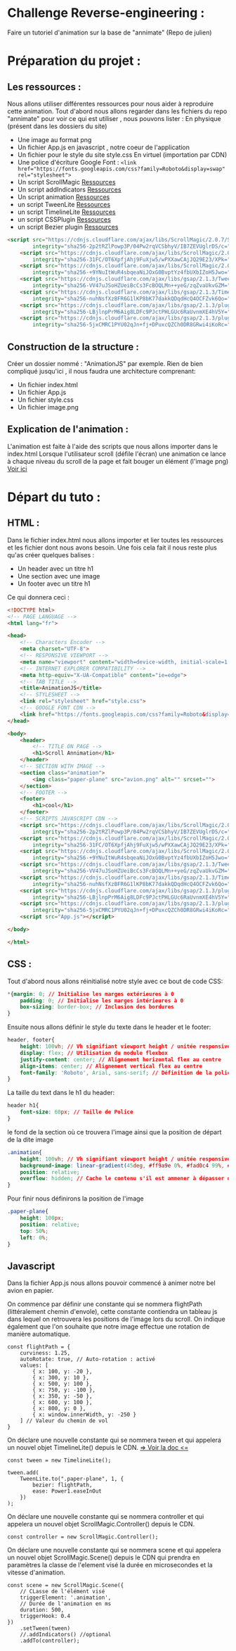 # Challenge  Reverse-engineering :

Faire un tutoriel d'animation sur la base de "annimate" (Repo de julien)

# Préparation du projet :

## Les ressources :

Nous allons utiliser différentes ressources pour nous aider à reproduire cette animation.
Tout d'abord nous allons regarder dans les fichiers du repo "annimate" pour voir ce qui est utiliser , nous pouvons lister :
En physique (présent dans les dossiers du site)
- Une image au format png
- Un fichier App.js en javascript , notre coeur de l'application
- Un fichier pour le style du site style.css
En virtuel (importation par CDN)
- Une police d'écriture Google Font : `<link href="https://fonts.googleapis.com/css?family=Roboto&display=swap" rel="stylesheet">`
- Un script ScrollMagic [Ressources](https://scrollmagic.io/)
- Un script addIndicators [Ressources](https://scrollmagic.io/docs/debug.addIndicators.html)
- Un script animation [Ressources](https://greensock.com/gsap/)
- un script TweenLite [Ressources](https://greensock.com/tweenlite/)
- un script TimelineLite [Ressources](https://greensock.com/timelinelite/)
- un script CSSPlugin [Ressources](https://greensock.com/cssplugin/)
- un script Bezier plugin [Ressources](https://greensock.com/bezierplugin-js/)
```HTML
<script src="https://cdnjs.cloudflare.com/ajax/libs/ScrollMagic/2.0.7/ScrollMagic.min.js"
        integrity="sha256-2p2tRZlPowp3P/04Pw2rqVCSbhyV/IB7ZEVUglrDS/c=" crossorigin="anonymous"></script>
    <script src="https://cdnjs.cloudflare.com/ajax/libs/ScrollMagic/2.0.7/plugins/debug.addIndicators.js"
        integrity="sha256-31FC/OT6XpfjAhj9FuXjw5/wPXXawCAjJQ29E23/XPk=" crossorigin="anonymous"></script>
    <script src="https://cdnjs.cloudflare.com/ajax/libs/ScrollMagic/2.0.7/plugins/animation.gsap.min.js"
        integrity="sha256-+9YNuItWuR4sbqeaNiJOxG0BvptYz4fbUXbIZoH5Jwo=" crossorigin="anonymous"></script>
    <script src="https://cdnjs.cloudflare.com/ajax/libs/gsap/2.1.3/TweenLite.min.js"
        integrity="sha256-VV47uJSoHZUeiBcCs3FcBOQLMn++yeG/zqZvaUkvGZM=" crossorigin="anonymous"></script>
    <script src="https://cdnjs.cloudflare.com/ajax/libs/gsap/2.1.3/TimelineLite.min.js"
        integrity="sha256-nuhNsfXzBFR6G1lKP8bK77dakkQDqdHcQ4OCFZvk6Qo=" crossorigin="anonymous"></script>
    <script src="https://cdnjs.cloudflare.com/ajax/libs/gsap/2.1.3/plugins/CSSPlugin.min.js"
        integrity="sha256-LBjlnpPrM6Aig8LDFc9PJctPHLGUc6RaUvnmXE4hV5Y=" crossorigin="anonymous"></script>
    <script src="https://cdnjs.cloudflare.com/ajax/libs/gsap/2.1.3/plugins/BezierPlugin.min.js"
        integrity="sha256-5jxCMRC1PYU02qJn+fj+DPuxcQZCh0DR8GRwi4iKoRc=" crossorigin="anonymous"></script>
```

## Construction de la structure :
Créer un dossier nommé : "AnimationJS" par exemple.
Rien de bien compliqué jusqu'ici , il nous faudra une architecture comprenant:
- Un fichier index.html
- Un fichier App.js
- Un fichier style.css
- Un fichier image.png

## Explication de l'animation :

L'animation est faite à l'aide des scripts que nous allons importer dans le index.html
Lorsque l'utilisateur scroll (défile l'écran) une animation ce lance à chaque niveau du scroll de la page et fait bouger un élément (l'image png)
[Voir ici](https://scrollmagic.io/)

# Départ du tuto :

## HTML :

Dans le fichier index.html nous allons importer et lier toutes les ressources et les fichier dont nous avons besoin.
Une fois cela fait il nous reste plus qu'as créer quelques balises :
- Un header avec un titre h1
- Une section avec une image
- Un footer avec un titre h1

Ce qui donnera ceci :
```HTML
<!DOCTYPE html>
<!-- PAGE LANGUAGE -->
<html lang="fr">

<head>
    <!-- Characters Encoder -->
    <meta charset="UTF-8">
    <!-- RESPONSIVE VIEWPORT -->
    <meta name="viewport" content="width=device-width, initial-scale=1.0">
    <!-- INTERNET EXPLORER COMPATIBILITY -->
    <meta http-equiv="X-UA-Compatible" content="ie=edge">
    <!-- TAB TITLE -->
    <title>AnimationJS</title>
    <!-- STYLESHEET -->
    <link rel="stylesheet" href="style.css">
    <!-- GOOGLE FONT CDN -->
    <link href="https://fonts.googleapis.com/css?family=Roboto&display=swap" rel="stylesheet">
</head>

<body>
    <header>
        <!-- TITLE ON PAGE -->
        <h1>Scroll Annimation</h1>
    </header>
    <!-- SECTION WITH IMAGE -->
    <section class="animation">
        <img class="paper-plane" src="avion.png" alt="" srcset="">
    </section>
    <!-- FOOTER -->
    <footer>
        <h1>cool</h1>
    </footer>
    <!-- SCRIPTS JAVASCRIPT CDN -->
    <script src="https://cdnjs.cloudflare.com/ajax/libs/ScrollMagic/2.0.7/ScrollMagic.min.js"
        integrity="sha256-2p2tRZlPowp3P/04Pw2rqVCSbhyV/IB7ZEVUglrDS/c=" crossorigin="anonymous"></script>
    <script src="https://cdnjs.cloudflare.com/ajax/libs/ScrollMagic/2.0.7/plugins/debug.addIndicators.js"
        integrity="sha256-31FC/OT6XpfjAhj9FuXjw5/wPXXawCAjJQ29E23/XPk=" crossorigin="anonymous"></script>
    <script src="https://cdnjs.cloudflare.com/ajax/libs/ScrollMagic/2.0.7/plugins/animation.gsap.min.js"
        integrity="sha256-+9YNuItWuR4sbqeaNiJOxG0BvptYz4fbUXbIZoH5Jwo=" crossorigin="anonymous"></script>
    <script src="https://cdnjs.cloudflare.com/ajax/libs/gsap/2.1.3/TweenLite.min.js"
        integrity="sha256-VV47uJSoHZUeiBcCs3FcBOQLMn++yeG/zqZvaUkvGZM=" crossorigin="anonymous"></script>
    <script src="https://cdnjs.cloudflare.com/ajax/libs/gsap/2.1.3/TimelineLite.min.js"
        integrity="sha256-nuhNsfXzBFR6G1lKP8bK77dakkQDqdHcQ4OCFZvk6Qo=" crossorigin="anonymous"></script>
    <script src="https://cdnjs.cloudflare.com/ajax/libs/gsap/2.1.3/plugins/CSSPlugin.min.js"
        integrity="sha256-LBjlnpPrM6Aig8LDFc9PJctPHLGUc6RaUvnmXE4hV5Y=" crossorigin="anonymous"></script>
    <script src="https://cdnjs.cloudflare.com/ajax/libs/gsap/2.1.3/plugins/BezierPlugin.min.js"
        integrity="sha256-5jxCMRC1PYU02qJn+fj+DPuxcQZCh0DR8GRwi4iKoRc=" crossorigin="anonymous"></script>
    <script src="App.js"></script>

</body>

</html>
```

## CSS :

Tout d'abord nous allons réinitialisé notre style avec ce bout de code CSS:
```CSS
*{margin: 0; // Initialise les marges extérieures à 0
    padding: 0; // Initialise les marges intérieures à 0
    box-sizing: border-box; // Inclusion des bordures 
}
```
Ensuite nous allons définir le style du texte dans le header et le footer:
```CSS
header, footer{
    height: 100vh; // Vh signifiant viewport height / unitée responsive
    display: flex; // Utilisation du module flexbox
    justify-content: center; // Alignement horizontal flex au centre
    align-items: center; // Alignement vertical flex au centre
    font-family: 'Roboto', Arial, sans-serif; // Définition de la police de caratère Roboto: police perso importée
}
```
La taille du text dans le h1 du header:
```CSS
header h1{
    font-size: 60px; // Taille de Police
}
```
le fond de la section où ce trouvera l'image ainsi que la position de départ de la dite image
```CSS
.animation{
    height: 100vh; // Vh signifiant viewport height / unitée responsive
    background-image: linear-gradient(45deg, #ff9a9e 0%, #fad0c4 99%, #fad0c4 100%); // Dégradé d'arrière plan
    position: relative;
    overflow: hidden; // Cache le contenu s'il est ammener à dépasser de ça boite
}
```
Pour finir nous définirons la position de l'image
```CSS
.paper-plane{
    height: 100px;
    position: relative;
    top: 50%;
    left: 0%;
}
```

## Javascript

Dans la fichier App.js nous allons pouvoir commencé à animer notre bel avion en papier.

On commence par définir une constante qui se nommera flightPath (littéralement chemin d'envole), cette constante contiendra un tableau js dans lequel on retrouvera les positions de l'image lors du scroll. On indique également que l'on souhaite que notre image effectue une rotation de manière automatique.

```JS
const flightPath = {
    curviness: 1.25,
    autoRotate: true, // Auto-rotation : activé
    values: [
        { x: 100, y: -20 },
        { x: 300, y: 10 },
        { x: 500, y: 100 },
        { x: 750, y: -100 },
        { x: 350, y: -50 },
        { x: 600, y: 100 },
        { x: 800, y: 0 },
        { x: window.innerWidth, y: -250 }
    ] // Valeur du chemin de vol
}
```
On déclare une nouvelle constante qui se nommera tween et qui appelera un nouvel objet TimelineLite() depuis le CDN.
[=> Voir la doc <=](https://greensock.com/timelinelite/)
```JS
const tween = new TimelineLite();

tween.add(
    TweenLite.to(".paper-plane", 1, {
        bezier: flightPath,
        ease: Power1.easeInOut
    })
);
```
On déclare une nouvelle constante qui se nommera controller et qui appelera un nouvel objet ScrollMagic.Controller() depuis le CDN.
```JS
const controller = new ScrollMagic.Controller();
```
On déclare une nouvelle constante qui se nommera scene et qui appelera un nouvel objet ScrollMagic.Scene() depuis le CDN qui prendra en paramètres la classe de l'element visé la durée en microsecondes et la vitesse d'animation.
```JS
const scene = new ScrollMagic.Scene({
    // CLasse de l'élément visé
    triggerElement: '.animation',
    // Durée de l'animation en ms
    duration: 500,
    triggerHook: 0.4
})
    .setTween(tween)
    //.addIndicators() //optional
    .addTo(controller);
```